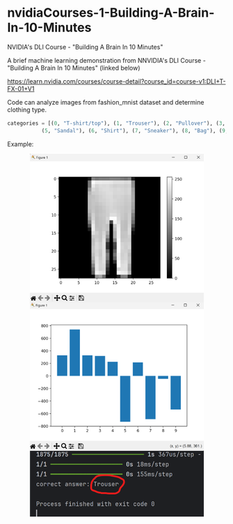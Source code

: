 # nvidiaCourses-1-Building-A-Brain-In-10-Minutes
NVIDIA's DLI Course - "Building A Brain In 10 Minutes"

A brief machine learning demonstration from NNVIDIA's DLI Course - "Building A Brain In 10 Minutes" (linked below)

https://learn.nvidia.com/courses/course-detail?course_id=course-v1:DLI+T-FX-01+V1

Code can analyze images from fashion_mnist dataset and determine clothing type.

```python 
categories = [(0, "T-shirt/top"), (1, "Trouser"), (2, "Pullover"), (3, "Dress"), (4, "Coat"),
           (5, "Sandal"), (6, "Shirt"), (7, "Sneaker"), (8, "Bag"), (9, "Ankle boot")]
```

Example:

<p align="center">
	<img src="images/Trousers.png" align="center" width="400"/>
	<img src="images/Graph.png" align="center" width="400"/>
	<img src="images/Answer.png" align="center" width="400"/>
</p>
